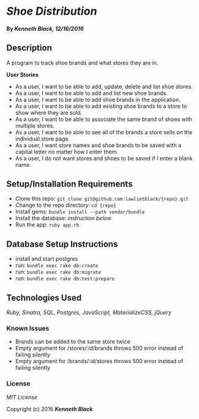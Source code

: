 # _Shoe Distribution_

#### By _**Kenneth Black**, 12/16/2016_

## Description

A program to track shoe brands and what stores they are in.

**User Stories**

* As a user, I want to be able to add, update, delete and list shoe stores.
* As a user, I want to be able to add and list new shoe brands.
* As a user, I want to be able to add shoe brands in the application.
* As a user, I want to be able to add existing shoe brands to a store to show where they are sold.
* As a user, I want to be able to associate the same brand of shoes with multiple stores.
* As a user, I want to be able to see all of the brands a store sells on the individual store page.
* As a user, I want store names and shoe brands to be saved with a capital letter no matter how I enter them.
* As a user, I do not want stores and shoes to be saved if I enter a blank name.

## Setup/Installation Requirements

* Clone this repo: `git clone git@github.com:lawlietblack/{repo}.git`
* Change to the repo directory: `cd {repo}`
* Install gems: `bundle install --path vendor/bundle`
* Install the database: *instruction below*
* Run the app: `ruby app.rb`

## Database Setup Instructions

* install and start postgres
* run: `bundle exec rake db:create`
* run: `bundle exec rake db:migrate`
* run: `bundle exec rake db:test:prepare`

## Technologies Used

_Ruby, Sinatra, SQL, Postgres, JavaScript, MaterializeCSS, jQuery_

### Known Issues

* Brands can be added to the same store twice
* Empty argument for /stores/:id/brands throws 500 error instead of failing silently
* Empty argument for /brands/:id/stores throws 500 error instead of failing silently

### License

*MIT License*

Copyright (c) 2016 **_Kenneth Black_**
